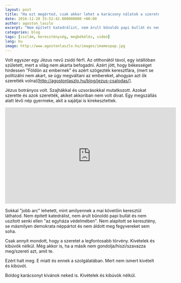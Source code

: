 ```yaml
---
layout: post
title: "Ha ezt megérted, csak akkor lehet a karácsony nálatok a szeretet ünnepe"
date: 2016-11-20 15:52:42.000000000 +00:00
author: agoston_laszlo
excerpt: "Nem épített katedrálist, nem árult bűnoldó papi bullát és nem uszított senki ellen "az egyháza védelmében". Nem alapított se keresztény, se másmilyen demokrata néppártot és nem áldott meg fegyvereket sem soha. "
categories: blog
tags: [iszlám, kereszténység, megbékélés, videó]
lang: hu
image: http://www.agostonlaszlo.hu/images/imamespap.jpg
---
```

Volt egyszer egy Jézus nevű zsidó férfi. Az otthonától távol, egy istállóban született, mert a világ nem akarta befogadni. Azért jött, hogy békességet hirdessen "Földön az embernek" és azért szögezték keresztfára, (mert se politizálni nem akart, se úgy megváltani az embereket, ahogyan azt ők szerették volna)[http://agostonlaszlo.hu/blog/jezus-csalodas/]. 

Jézus botrányos volt. Szajhákkal és uzsorásokkal mutatkozott. Azokat szerette és azok szerették, akiket akkoriban nem volt divat. Egy megszállás alatt lévő nép gyermeke, akit a sajátjai is kirekesztettek.

<iframe width="560" height="315" src="https://www.youtube.com/embed/Ouu6LGGIWsc" frameborder="0" allowfullscreen></iframe>

Sokkal "jobb arc" lehetett, mint amilyennek a mai követőin keresztül láthatod. Nem épített katedrálist, nem árult bűnoldó papi bullát és nem uszított senki ellen "az egyháza védelmében". Nem alapított se keresztény, se másmilyen demokrata néppártot és nem áldott meg fegyvereket sem soha. 

Csak annyit mondott, hogy a szeretet a legfontosabb törvény. Kivételek és kibúvók nélkül. Még akkor is, ha a másik nem gondolja/hiszi/szavazza meg/szereti azt, amit te.

Ezért halt meg. E miatt és ennek a szolgálatában. Mert nem ismert kivételt és kibúvót.

Boldog karácsonyt kívánok neked is. Kivételek és kibúvók nélkül.

